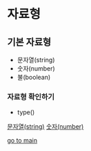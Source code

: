 # 자료형
## 기본 자료형
- 문자열(string)
- 숫자(number)
- 불(boolean)

### 자료형 확인하기
- type()


[문자열(string)](./string.md)
[숫자(number)](./number.md)

[go to main](../README.md)
